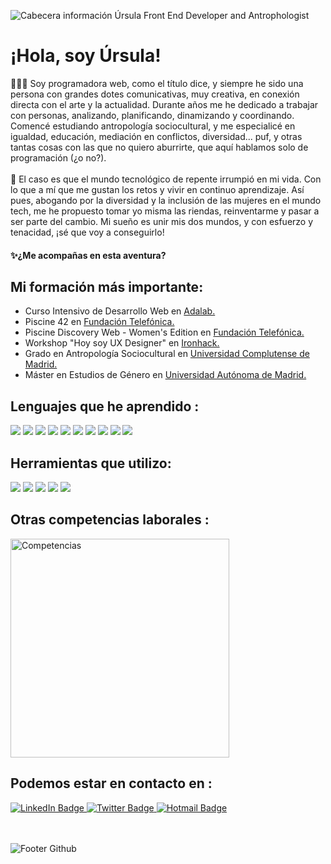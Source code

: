![Cabecera información Úrsula Front End Developer and Antrophologist](https://user-images.githubusercontent.com/113980852/229871158-27f065ed-824d-498e-a784-2921a97faf1f.png)

<h1>¡Hola, soy Úrsula!</h1>
👩🏻‍💻 Soy programadora web, como el título dice, y siempre he sido una persona con grandes dotes comunicativas, muy creativa, en conexión directa con el arte y la actualidad. Durante años me he dedicado a trabajar con personas, analizando, planificando, dinamizando y coordinando. Comencé estudiando antropología sociocultural, y me especialicé en igualdad, educación, mediación en conflictos, diversidad... puf, y otras tantas cosas con las que no quiero aburrirte, que aquí hablamos solo de programación (¿o no?).
<br>
   
<br>
🌄 El caso es que el mundo tecnológico de repente irrumpió en mi vida. Con lo que a mí que me gustan los retos y vivir en continuo aprendizaje. Así pues, abogando por la diversidad y la inclusión de las mujeres en el mundo tech, me he propuesto tomar yo misma las riendas, reinventarme y pasar a ser parte del cambio.
Mi sueño es unir mis dos mundos, y con esfuerzo y tenacidad, ¡sé que voy a conseguirlo!

<h4>✨¿Me acompañas en esta aventura?</h4>

<h2>Mi formación más importante:</h2>

- Curso Intensivo de Desarrollo Web en [Adalab.](https://adalab.es/)
- Piscine 42 en [Fundación Telefónica.](https://www.fundaciontelefonica.com/)
- Piscine  Discovery  Web - Women's Edition en [Fundación Telefónica.](https://www.fundaciontelefonica.com/)
- Workshop "Hoy soy UX Designer" en [Ironhack.](https://lp.ironhack.com/es/spain?utm_campaign=MAD_Spain_Madrid_Global_Search_Brand_ES&utm_source=google&utm_content=search-brand&utm_medium=cpc&utm_term=ironhack%20espa%C3%B1a&gclid=Cj0KCQjwla-hBhD7ARIsAM9tQKtDhVZlXqN2L-FfRRPok3yi16bGvbMwCGGgdRBanZ08zrLKhLLU3hIaAgmhEALw_wcB)
- Grado en Antropología Sociocultural en [Universidad Complutense de Madrid.](https://www.ucm.es/)
- Máster en Estudios de Género en [Universidad Autónoma de Madrid.](https://www.uam.es/uam/inicio)

<div>
<h2>Lenguajes que he aprendido :</h2>
   <img src="https://img.shields.io/badge/HTML5-E34F26?style=for-the-badge&logo=html5&logoColor=white"/>
     <img src="https://img.shields.io/badge/CSS3-1572B6?style=for-the-badge&logo=css3&logoColor=white"/>
     <img src="https://img.shields.io/badge/Sass-CC6699?style=for-the-badge&logo=sass&logoColor=white"/> 
 <img src="https://img.shields.io/badge/JavaScript-323330?style=for-the-badge&logo=javascript&logoColor=F7DF1E"/>
 <img src="https://img.shields.io/badge/React-20232A?style=for-the-badge&logo=react&logoColor=61DAFB"/>
   <img src="https://img.shields.io/badge/Node.js-43853D?style=for-the-badge&logo=node.js&logoColor=white"/>
   <img src="https://img.shields.io/badge/Express.js-404D59?style=for-the-badge&logo=Express&logoColor=white"/>
   <img src="https://img.shields.io/badge/SQLite-07405E?style=for-the-badge&logo=sqlite&logoColor=white"/>
 <img src="https://img.shields.io/badge/C-3EB5FF?style=for-the-badge&logo=C&logoColor=white"/>
  <img src="https://img.shields.io/badge/Bash-8E8E8E?style=for-the-badge&logo=BASH&logoColor=white"/>
</div>
<div>
<h2>Herramientas que utilizo:</h2>
  <img src="https://img.shields.io/badge/Visual_Studio_Code-0078D4?style=for-the-badge&logo=visual%20studio%20code&logoColor=white"/>
   <img src="https://img.shields.io/badge/NPM-cc3838?style=for-the-badge&logo=NPM&logoColor=white"/>
  <img src="https://img.shields.io/badge/GitHub-100000?style=for-the-badge&logo=github&logoColor=white"/>
   <img src="https://img.shields.io/badge/GIT-E44C30?style=for-the-badge&logo=git&logoColor=white"/>
  <img src="https://img.shields.io/badge/SLACK-4a154b?style=for-the-badge&logo=SLACK&logoColor=white"/>

   
</div>
<div>
 <h2>Otras competencias laborales :</h2>
 <img width="350" height="350" alt="Competencias" src="https://user-images.githubusercontent.com/113980852/229901187-3593f8fd-1b9a-4dce-bb9c-fb921acd132c.png"></img>

  <h2>Podemos estar en contacto en :</h2>
   <a href="https://www.linkedin.com/in/ursulaborregotoledano/">
    <img src="https://img.shields.io/badge/LinkedIn-12406e?style=for-the-badge&logo=linkedin&logoColor=white" alt="LinkedIn Badge"/>
  </a>
    <a href="https://twitter.com/TweetHoneySweet">
    <img src="https://img.shields.io/badge/Twitter-3EB5FF?style=for-the-badge&logo=twitter&logoColor=white" alt="Twitter Badge"/>
  </a>
     </a>
     <a href="mailto:ursulaborrego@hotmail.com">
    <img src="https://img.shields.io/badge/Hotmail-blue?style=for-the-badge&logo=microsoft-outlook&logoColor=white" alt="Hotmail Badge"/>
  </a>
  
 

</div>
<br>
   
<br>

![Footer Github](https://user-images.githubusercontent.com/113980852/229883842-8849d8bd-1ab3-4ff2-b4bd-56b996c147e2.png)

